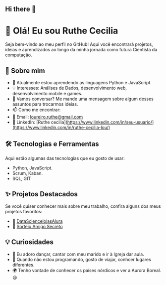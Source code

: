 ## Hi there 👋

# 👋 Olá! Eu sou Ruthe Cecilia

Seja bem-vindo ao meu perfil no GitHub! Aqui você encontrará projetos, ideias e aprendizados ao longo da minha jornada como futura Cientista da computação.

## 🚀 Sobre mim

- 🌱 Atualmente estou aprendendo as linguagens Python e JavaScript.
- 💡 Interesses: Análises de Dados, desenvolvimento web, desenvolvimento mobile e games.
- 💬 Vamos conversar? Me mande uma mensagem sobre algum desses assuntos para trocarmos ideias.
- 📫 Como me encontrar:
- 📧 Email: [loureiro.ruthe@gmail.com](mailto:seuemail@example.com)
- 🔹 LinkedIn: [Ruthe cecilia](https://www.linkedin.com/in/seu-usuario/](https://www.linkedin.com/in/ruthe-cecilia-lou/)


## 🛠️ Tecnologias e Ferramentas

Aqui estão algumas das tecnologias que eu gosto de usar:

- Python, JavaScript.
- Scrum, Kaban.
- SQL, GIT

## ✨ Projetos Destacados

Se você quiser conhecer mais sobre meu trabalho, confira alguns dos meus projetos favoritos:

- 🔹 [DataSciencelojasAlura](https://github.com/Cecilia0292/DataScienceLojaAlura)
- 🔹 [Sorteio Amigo Secreto](https://github.com/Cecilia0292/Curso-One-Amigo-secreto)

## 💡 Curiosidades

- 🎵 Eu adoro dançar, cantar com meu marido e ir à Igreja dar aula.
- 🎨 Quando não estou programando, gosto de viajar, conhcer lugares diferentes.
- 🌍 Tenho vontade de conhecer os países nórdicos e ver a Aurora Boreal. 😃
